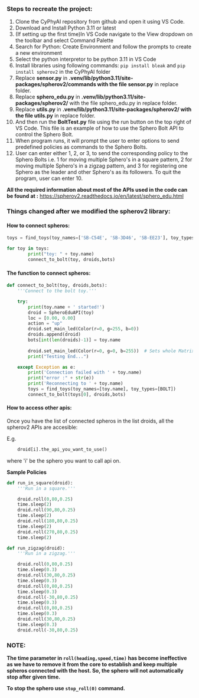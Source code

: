 ### Steps to recreate the project:
1) Clone the CyPhyAI repository from github and open it using VS Code.
2) Download and Install Python 3.11 or latest
3) (If setting up the first time)In VS Code navigate to the View dropdown on the toolbar and select Command Palette
4) Search for Python: Create Environment and follow the prompts to create a new environment
3) Select the python interpretor to be python 3.11 in VS Code
4) Install libraries using following commands: ```pip install bleak``` and ```pip install spherov2``` in the CyPhyAI folder
5) Replace **sensor.py** in **.venv/lib/python3.11/site-packages/spherov2/commands with the file sensor.py** in replace folder.
6) Replace **sphero_edu.py** in **.venv/lib/python3.11/site-packages/spherov2/** with the file sphero_edu.py in replace folder.
7) Replace **utils.py** in **.venv/lib/python3.11/site-packages/spherov2/ with the file utils.py** in replace folder.
8) And then run the **BoltTest.py** file using the run button on the top right of VS Code. This file is an example of how to use the Sphero Bolt API to control the Sphero Bolt.
9) When program runs, it will prompt the user to enter options to send predefined policies as commands to the Sphero Bolts.
10) User can enter either 1, 2, or 3, to send the corresponding policy to the Sphero Bolts i.e. 1 for moving multiple Sphero's in a square pattern, 2 for moving multiple Sphero's in a zigzag pattern, and 3 for registering one Sphero as the leader and other Sphero's as its followers. To quit the program, user can enter 10.

**All the required information about most of the APIs used in the code can be found at :**
https://spherov2.readthedocs.io/en/latest/sphero_edu.html


### Things changed after we modified the spherov2 library:

#### How to connect spheros:

```python
toys = find_toys(toy_names=['SB-C54E', 'SB-3D46', 'SB-EE23'], toy_types=[BOLT]) 

for toy in toys:
        print("toy: " + toy.name)
        connect_to_bolt(toy, droids,bots)
```

#### The function to connect spheros:

```python
def connect_to_bolt(toy, droids,bots):
    '''Connect to the bolt toy.'''

    try:
        print(toy.name + ' started!')
        droid = SpheroEduAPI(toy)
        loc = [0.00, 0.00]
        action = "up"
        droid.set_main_led(Color(r=0, g=255, b=0))
        droids.append(droid)
        bots[int(len(droids)-1)] = toy.name
        
        droid.set_main_led(Color(r=0, g=0, b=255))  # Sets whole Matrix
        print("Testing End...")

    except Exception as e:
        print('Connection failed with ' + toy.name)
        print("error :" + str(e))
        print('Reconnecting to ' + toy.name)
        toys = find_toys(toy_names=[toy.name], toy_types=[BOLT])
        connect_to_bolt(toys[0], droids,bots)

```


#### How to access other apis:
Once you have the list of connected spheros in the list droids, all the spherov2 APIs are accesible:

E.g.
```python
    droid[i].the_api_you_want_to_use() 
```
   where 'i' be the sphero you want to call api on.

**Sample Policies**

```python
def run_in_square(droid): 
    '''Run in a square.'''

    droid.roll(0,80,0.25)
    time.sleep(2)
    droid.roll(90,80,0.25)
    time.sleep(2)
    droid.roll(180,80,0.25)
    time.sleep(2)
    droid.roll(270,80,0.25)
    time.sleep(2)

def run_zigzag(droid):
    '''Run in a zigzag.'''

    droid.roll(0,80,0.25)
    time.sleep(0.3)
    droid.roll(30,80,0.25)
    time.sleep(0.3)
    droid.roll(0,80,0.25)
    time.sleep(0.3)
    droid.roll(-30,80,0.25)
    time.sleep(0.3)
    droid.roll(0,80,0.25)
    time.sleep(0.3)
    droid.roll(30,80,0.25)
    time.sleep(0.3)
    droid.roll(-30,80,0.25)
```

### NOTE: 

**The time parameter in ```roll(heading,speed,time)``` has become ineffective as we have to remove it from the core to establish and keep multiple spheros connected with the host. So, the sphero will not automatically stop after given time.**

**To stop the sphero use ```stop_roll(0)``` command.**

